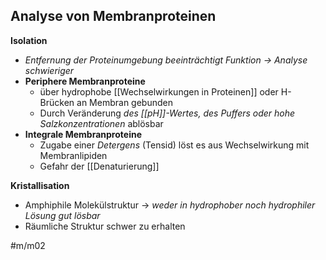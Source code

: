---
---
## Analyse von Membranproteinen

**Isolation**

- *Entfernung der Proteinumgebung beeinträchtigt Funktion → Analyse schwieriger*
- **Periphere Membranproteine**
    - über hydrophobe [[Wechselwirkungen in Proteinen]] oder H-Brücken an Membran gebunden
    - Durch Veränderung *des [[pH]]-Wertes, des Puffers oder hohe Salzkonzentrationen* ablösbar
- **Integrale Membranproteine**
    - Zugabe einer *Detergens* (Tensid) löst es aus Wechselwirkung mit Membranlipiden
    - Gefahr der [[Denaturierung]]

**Kristallisation** 

- Amphiphile Molekülstruktur → *weder in hydrophober noch hydrophiler Lösung gut lösbar*
- Räumliche Struktur schwer zu erhalten

#m/m02